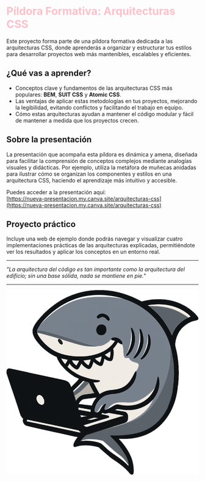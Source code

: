 <h1 style="color:pink">Píldora Formativa: Arquitecturas CSS</h1>

Este proyecto forma parte de una píldora formativa dedicada a las arquitecturas CSS, donde aprenderás a organizar y estructurar tus estilos para desarrollar proyectos web más mantenibles, escalables y eficientes.

## ¿Qué vas a aprender?

- Conceptos clave y fundamentos de las arquitecturas CSS más populares: **BEM**, **SUIT CSS** y **Atomic CSS**.
- Las ventajas de aplicar estas metodologías en tus proyectos, mejorando la legibilidad, evitando conflictos y facilitando el trabajo en equipo.
- Cómo estas arquitecturas ayudan a mantener el código modular y fácil de mantener a medida que los proyectos crecen.

## Sobre la presentación

La presentación que acompaña esta píldora es dinámica y amena, diseñada para facilitar la comprensión de conceptos complejos mediante analogías visuales y didácticas. Por ejemplo, utiliza la metáfora de muñecas anidadas para ilustrar cómo se organizan los componentes y estilos en una arquitectura CSS, haciendo el aprendizaje más intuitivo y accesible.

Puedes acceder a la presentación aquí:  
[https://nueva-presentacion.my.canva.site/arquitecturas-css](https://nueva-presentacion.my.canva.site/arquitecturas-css)

## Proyecto práctico

Incluye una web de ejemplo donde podrás navegar y visualizar cuatro implementaciones prácticas de las arquitecturas explicadas, permitiéndote ver los resultados y aplicar los conceptos en un entorno real.

---

*"La arquitectura del código es tan importante como la arquitectura del edificio; sin una base sólida, nada se mantiene en pie."*

---

![Logo del Tibu](logo.png)

